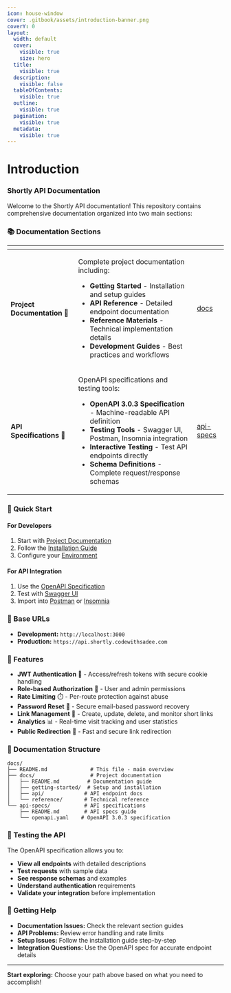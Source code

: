 ```yaml
---
icon: house-window
cover: .gitbook/assets/introduction-banner.png
coverY: 0
layout:
  width: default
  cover:
    visible: true
    size: hero
  title:
    visible: true
  description:
    visible: false
  tableOfContents:
    visible: true
  outline:
    visible: true
  pagination:
    visible: true
  metadata:
    visible: true
---
```


# Introduction

### Shortly API Documentation

Welcome to the Shortly API documentation! This repository contains comprehensive documentation organized into two main sections:

### 📚 Documentation Sections

<table data-card-size="large" data-view="cards" data-full-width="false"><thead><tr><th></th><th></th><th data-hidden data-card-target data-type="content-ref"></th></tr></thead><tbody><tr><td><h4>Project Documentation 📖</h4></td><td><p>Complete project documentation including:</p><ul><li><strong>Getting Started</strong> - Installation and setup guides</li><li><strong>API Reference</strong> - Detailed endpoint documentation</li><li><strong>Reference Materials</strong> - Technical implementation details</li><li><strong>Development Guides</strong> - Best practices and workflows</li></ul></td><td><a href="docs/">docs</a></td></tr><tr><td><h4>API Specifications 🚀</h4></td><td><p>OpenAPI specifications and testing tools:</p><ul><li><strong>OpenAPI 3.0.3 Specification</strong> - Machine-readable API definition</li><li><strong>Testing Tools</strong> - Swagger UI, Postman, Insomnia integration</li><li><strong>Interactive Testing</strong> - Test API endpoints directly</li><li><strong>Schema Definitions</strong> - Complete request/response schemas</li></ul></td><td><a href="api-specs/">api-specs</a></td></tr></tbody></table>

### 🎯 Quick Start

#### For Developers

1. Start with [Project Documentation](docs/)
2. Follow the [Installation Guide](docs/getting-started/installation.md)
3. Configure your [Environment](docs/getting-started/environment.md)

#### For API Integration

1. Use the [OpenAPI Specification](api-specs/openapi.yaml)
2. Test with [Swagger UI](https://editor.swagger.io/)
3. Import into [Postman](https://www.postman.com/) or [Insomnia](https://insomnia.rest/)

### 🔗 Base URLs

* **Development:** `http://localhost:3000`
* **Production:** `https://api.shortly.codewithsadee.com`

### 🚀 Features

* **JWT Authentication** 🔐 - Access/refresh tokens with secure cookie handling
* **Role-based Authorization** 👥 - User and admin permissions
* **Rate Limiting** ⏱️ - Per-route protection against abuse
* **Password Reset** 📧 - Secure email-based password recovery
* **Link Management** 🔗 - Create, update, delete, and monitor short links
* **Analytics** 📊 - Real-time visit tracking and user statistics
* **Public Redirection** 🔄 - Fast and secure link redirection

### 📖 Documentation Structure

```
docs/
├── README.md              # This file - main overview
├── docs/                  # Project documentation
│   ├── README.md         # Documentation guide
│   ├── getting-started/  # Setup and installation
│   ├── api/             # API endpoint docs
│   └── reference/       # Technical reference
└── api-specs/           # API specifications
    ├── README.md        # API specs guide
    └── openapi.yaml    # OpenAPI 3.0.3 specification
```

### 🧪 Testing the API

The OpenAPI specification allows you to:

* **View all endpoints** with detailed descriptions
* **Test requests** with sample data
* **See response schemas** and examples
* **Understand authentication** requirements
* **Validate your integration** before implementation

### 🔧 Getting Help

* **Documentation Issues:** Check the relevant section guides
* **API Problems:** Review error handling and rate limits
* **Setup Issues:** Follow the installation guide step-by-step
* **Integration Questions:** Use the OpenAPI spec for accurate endpoint details

***

**Start exploring:** Choose your path above based on what you need to accomplish!
